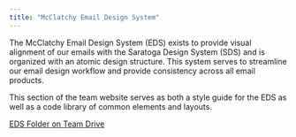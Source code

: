 ```yaml
---
title: "McClatchy Email Design System"
---
```


The McClatchy Email Design System (EDS) exists to provide visual alignment of our emails with the Saratoga Design System (SDS) and is organized with an atomic design structure. This system serves to streamline our email design workflow and provide consistency across all email products.

This section of the team website serves as both a style guide for the EDS as well as a code library of common elements and layouts.

<a class="button big promo" target="_blank" href="https://drive.google.com/drive/folders/1F-WvqYcw530VoMNRScPsy_5NyEWKtHFq">EDS Folder on Team Drive</a>
